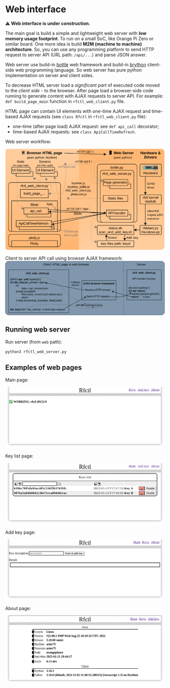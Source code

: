 Web interface
=============
:warning: **Web interface is under construction.**

The main goal is build a simple and lightweight web server with **low memory usage footprint**. To run on a small SoC, like Orange Pi Zero or similar board.
One more idea is build **M2M (machine to machine) architecture**. So, you can use any programming platform to send HTTP request to server API (URL path: `/api/...`) and parse JSON answer.

Web server use build-in [bottle](https://www.bottlepy.org/) web framework and build-in [brython](https://brython.info/) client-side web programming language. So web server has pure python implementation on server and client sides.

To decrease HTML server load a _significant part_ of executed code moved to the _client side_ - to the browser. After page load a browser-side code running to generate content with AJAX requests to server API. For example: `def build_page_main` function in `rfctl_web_client.py` file.

HTML page can contain UI elements with one-time AJAX request and time-based AJAX requests (see `class Rfctl` in `rfctl_web_client.py` file):
- one-time (after page load) AJAX request: see `def api_call` decorator;
- time-based AJAX requests: see `class ApiCallTimeRefresh`.

Web server workflow:

![web](img/web/web.png)

Client to server API call using browser AJAX framework:
![ajax](img/web/ajax.png)

Running web server
------------------

Run server (from `web` path):
```sh
python3 rfctl_web_server.py
```

Examples of web pages
---------------------

Main page:

![main](img/web/main.png)

Key list page:

![keys](img/web/keys.png)

Add key page:

![add_key](img/web/add_key.png)

About page:

![about](img/web/about.png)
